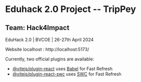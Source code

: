 # Eduhack 2.0 Project -- TripPey 
## Team: Hack4Impact
EduHack 2.0 | BVCOE | 26-27th April 2024

Website localhost : http://localhost:5173/

Currently, two official plugins are available:

- [@vitejs/plugin-react](https://github.com/vitejs/vite-plugin-react/blob/main/packages/plugin-react/README.md) uses [Babel](https://babeljs.io/) for Fast Refresh
- [@vitejs/plugin-react-swc](https://github.com/vitejs/vite-plugin-react-swc) uses [SWC](https://swc.rs/) for Fast Refresh
